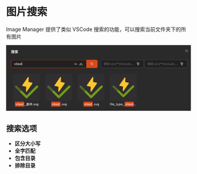 # 图片搜索

Image Manager 提供了类似 VSCode 搜索的功能，可以搜索当前文件夹下的所有图片

![图片搜索](./images/search.png)


## 搜索选项

- **区分大小写**
- **全字匹配**
- **包含目录**
- **排除目录**
